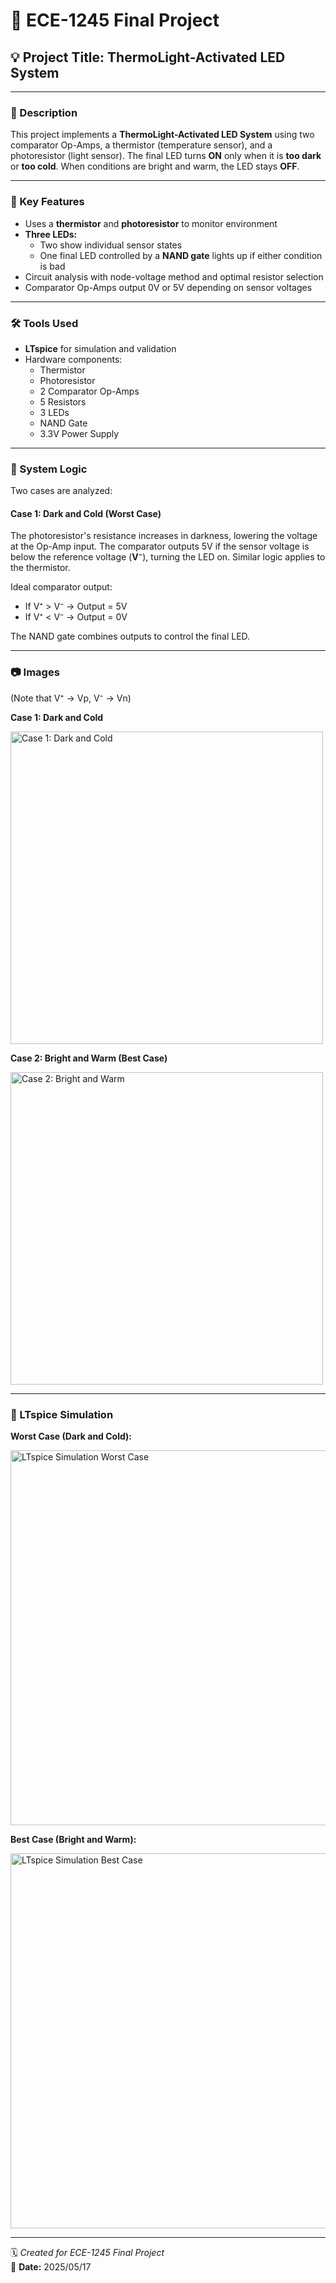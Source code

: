 # 🔧 ECE-1245 Final Project

## 💡 Project Title: ThermoLight-Activated LED System

---

### 📘 Description

This project implements a **ThermoLight-Activated LED System** using two comparator Op-Amps, a thermistor (temperature sensor), and a photoresistor (light sensor). The final LED turns **ON** only when it is **too dark** or **too cold**. When conditions are bright and warm, the LED stays **OFF**.

---

### 🔑 Key Features

- Uses a **thermistor** and **photoresistor** to monitor environment  
- **Three LEDs:**  
  - Two show individual sensor states  
  - One final LED controlled by a **NAND gate** lights up if either condition is bad  
- Circuit analysis with node-voltage method and optimal resistor selection  
- Comparator Op-Amps output 0V or 5V depending on sensor voltages  

---

### 🛠️ Tools Used

- **LTspice** for simulation and validation  
- Hardware components:  
  - Thermistor  
  - Photoresistor  
  - 2 Comparator Op-Amps  
  - 5 Resistors  
  - 3 LEDs  
  - NAND Gate  
  - 3.3V Power Supply  

---

### 🚀 System Logic

Two cases are analyzed:

#### Case 1: Dark and Cold (Worst Case)  

The photoresistor's resistance increases in darkness, lowering the voltage at the Op-Amp input. The comparator outputs 5V if the sensor voltage is below the reference voltage (**V⁻**), turning the LED on. Similar logic applies to the thermistor.  

Ideal comparator output:  
- If V⁺ > V⁻ → Output = 5V  
- If V⁺ < V⁻ → Output = 0V  

The NAND gate combines outputs to control the final LED.

---

### 📷 Images
(Note that V⁺ -> Vp, V⁻ -> Vn)

**Case 1: Dark and Cold**  


  <img src="https://github.com/user-attachments/assets/3daacb60-1ff8-4983-b1aa-2d64ca3f7a41" width="500" alt="Case 1: Dark and Cold" /><br/>


**Case 2: Bright and Warm (Best Case)**  


  <img src="https://github.com/user-attachments/assets/a67d3e14-e22c-474d-87e0-79d8b2700535" width="500" alt="Case 2: Bright and Warm" /><br/>


---

### 🧪 LTspice Simulation

**Worst Case (Dark and Cold):**  


  <img src="https://github.com/user-attachments/assets/72d0fac1-5c99-44b5-8bc2-2cf6aed9d2e0" width="600" alt="LTspice Simulation Worst Case" /><br/>


**Best Case (Bright and Warm):**  


  <img src="https://github.com/user-attachments/assets/344780c3-9fb3-46f9-9d56-d7d71f0719e2" width="600" alt="LTspice Simulation Best Case" /><br/>


---

🗓️ *Created for ECE-1245 Final Project*  
📅 **Date:** 2025/05/17
